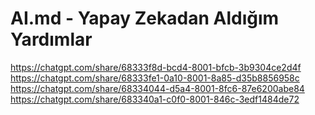# AI.md - Yapay Zekadan Aldığım Yardımlar

https://chatgpt.com/share/68333f8d-bcd4-8001-bfcb-3b9304ce2d4f
https://chatgpt.com/share/68333fe1-0a10-8001-8a85-d35b8856958c
https://chatgpt.com/share/68334044-d5a4-8001-8fc6-87e6200abe84
https://chatgpt.com/share/683340a1-c0f0-8001-846c-3edf1484de72